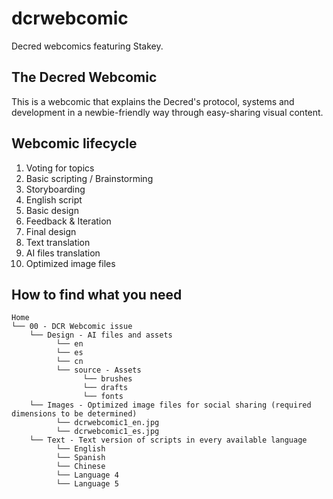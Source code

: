 # dcrwebcomic
Decred webcomics featuring Stakey.

## The Decred Webcomic
This is a webcomic that explains the Decred's protocol, systems and development in a newbie-friendly way through easy-sharing visual content.

## Webcomic lifecycle
1. Voting for topics
2. Basic scripting / Brainstorming
3. Storyboarding
4. English script
5. Basic design
6. Feedback & Iteration
7. Final design
8. Text translation
9. AI files translation
10. Optimized image files

## How to find what you need
```
Home
└── 00 - DCR Webcomic issue
    └── Design - AI files and assets
          └── en
          └── es
          └── cn
          └── source - Assets
                └── brushes
                └── drafts
                └── fonts              
    └── Images - Optimized image files for social sharing (required dimensions to be determined)
          └── dcrwebcomic1_en.jpg
          └── dcrwebcomic1_es.jpg
    └── Text - Text version of scripts in every available language
          └── English
          └── Spanish
          └── Chinese
          └── Language 4
          └── Language 5
```
